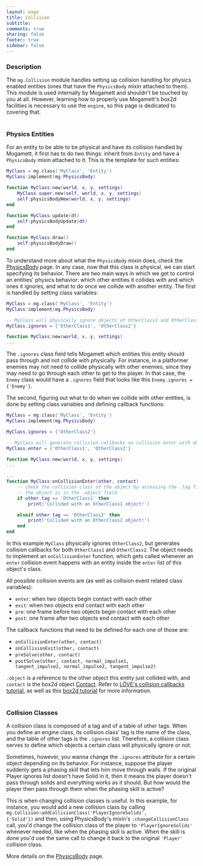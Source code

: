 ```yaml
---
layout: page
title: Collision 
subtitle:
comments: true
sharing: false
footer: true
sidebar: false 
---
```


<h3 id="description" data-magellan-destination="description">Description</h3>

The <code class="text">mg.Collision</code> module handles setting up collision handling for physics enabled entities (ones that have the <code class="text">PhysicsBody</code>
mixin attached to them). This module is used internally by Mogamett and shouldn't be touched by you at all. However, learning how to properly use
Mogamett's box2d facilities is necessary to use the <code class="text">engine</code>, so this page is dedicated to covering that.
<br><br>

<h3 id="physics_entities" data-magellan-destination="physics_entities">Physics Entities</h3>

For an entity to be able to be physical and have its collision handled by Mogamett, it first has to do two things: inherit from <code class="text">Entity</code> and
have a <code class="text">PhysicsBody</code> mixin attached to it. This is the template for such entities:

~~~ lua
MyClass = mg.class('MyClass', 'Entity')
MyClass:implement(mg.PhysicsBody)

function MyClass:new(world, x, y, settings)
    MyClass.super.new(self, world, x, y, settings)
    self:physicsBodyNew(world, x, y, settings)
end

function MyClass:update(dt)
    self:physicsBodyUpdate(dt)
end

function MyClass:draw()
    self:physicsBodyDraw()
end
~~~

To understand more about what the <code class="text">PhysicsBody</code> mixin does, check the [PhysicsBody](/documentation/physicsbody) page. In any case, now that this class is physical, we can start
specifying its behavior. There are two main ways in which we get to control an entities' physics behavior: which other entities it collides with and which ones it ignores, 
and what to do once we collide with another entity. The first is handled by setting class variables:

~~~ lua
MyClass = mg.class('MyClass', 'Entity')
MyClass:implement(mg.PhysicsBody)

-- MyClass will physically ignore objects of OtherClass1 and OtherClass2
MyClass.ignores = {'OtherClass1', 'OtherClass2'}

function MyClass:new(world, x, y, settings)
...
~~~

The <code class="atrm">.ignores</code> class field tells Mogamett which entities this entity should pass through and not collide with physically. For instance, in a platformer enemies
may not need to collide physically with other enemies, since they may need to go through each other to get to the player. In that case, the <code class="text">Enemy</code> class would
have a <code class="atrm">.ignores</code> field that looks like this <code class="text">Enemy.ignores = {'Enemy'}</code>.

The second, figuring out what to do when we collide with other entities, is done by setting class variables and defining callback functions:

~~~ lua
MyClass = mg.class('MyClass', 'Entity')
MyClass:implement(mg.PhysicsBody)

MyClass.ignores = {'OtherClass2'}

-- MyClass will generate collision callbacks on collision enter with objects of OtherClass1/2
MyClass.enter = {'OtherClass1', 'OtherClass2'}

function MyClass:new(world, x, y, settings)
...

...
function MyClass:onCollisionEnter(other, contact)
    -- check the collision class of the object by accessing the .tag field
    -- the object is in the .object field
    if other.tag == 'OtherClass1' then
        print('Collided with an OtherClass1 object!')

    elseif other.tag == 'OtherClass2' then
        print('Collided with an OtherClass2 object!')
    end
end
~~~

In this example <code class="text">MyClass</code> physically ignores <code class="text">OtherClass2</code>, but generates collision callbacks for both <code class="text">OtherClass1</code> 
and <code class="text">OtherClass2</code>. The object needs to implement an <code class="text">onCollisionEnter</code> function, which gets called whenever an <code class="text">enter</code> 
collision event happens with an entity inside the <code class="text">enter</code> list of this object's class.

All possible collision events are (as well as collision event related class variables): 

*   <code class="atrm">enter</code>: when two objects begin contact with each other
*   <code class="atrm">exit</code>: when two objects end contact with each other
*   <code class="atrm">pre</code>: one frame before two objects begin contact with each other
*   <code class="atrm">post</code>: one frame after two objects end contact with each other

The callback functions that need to be defined for each one of those are:

*   <code class="atrm">onCollisionEnter(other, contact)</code>
*   <code class="atrm">onCollisionExit(other, contact)</code>
*   <code class="atrm">preSolve(other, contact)</code>
*   <code class="atrm">postSolve(other, contact, normal_impulse1, tangent_impulse2, normal_impulse2, tangent_impulse2)</code>

<code class="atrm">.object</code> is a reference to the other object this entity just collided with, and <code class="text">contact</code> is the box2d object [Contact](http://www.love2d.org/wiki/Contact).
Refer to [LÖVE's collision callbacks tutorial](http://www.love2d.org/wiki/Tutorial:PhysicsCollisionCallbacks), as well as this [box2d tutorial](http://www.iforce2d.net/b2dtut/collision-anatomy)
for more information.
<br><br>

<h3 id="collision_classes" data-magellan-destination="collision_classes">Collision Classes</h3>

A collision class is composed of a tag and of a table of other tags. When you define an engine class, its collision class' tag is the name of the class, and the table of other tags is the 
<code class="atrm">.ignores</code> list. Therefore, a collision class serves to define which objects a certain class will physically ignore or not.

Sometimes, however, you wanna change the <code class="atrm">.ignores</code> attribute for a certain object depending on its behavior. For instance, suppose the player suddenly gets a phasing skill that lets him
move through walls. If the original Player ignores list doesn't have Solid in it, then it means the player doesn't pass through solids and everything works as it should. But how would the player then
pass through them when the phasing skill is active? 

This is when changing collision classes is useful. In this example, for instance, you would add a new collision class by calling 
<code class="text">mg.Collision:addCollisionClass('PlayerIgnoreSolids', {'Solid'})</code> and then, using PhysicsBody's mixin's <code class="atrm">:changeCollisionClass</code> call, you'd change the
collision class of the player to <code class="text">'PlayerIgnoreSolids'</code> whenever needed, like when the phasing skill is active. When the skill is done you'd use the same call to change it back
to the original <code class="text">'Player'</code> collision class.

More details on the [PhysicsBody](/documentation/physicsbody) page.
